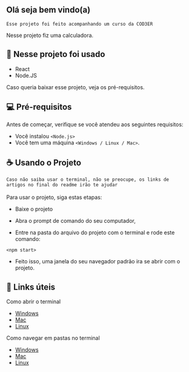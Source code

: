<h2>Olá seja bem vindo(a)</h2>
<p><code>Esse projeto foi feito acompanhando um curso da COD3ER</code></p>
<p>Nesse projeto fiz uma calculadora.</p>

## 🚀 Nesse projeto foi usado
* React 
* Node.JS



Caso queria baixar esse projeto, veja os pré-requisitos.
## 💻 Pré-requisitos

Antes de começar, verifique se você atendeu aos seguintes requisitos:
* Você instalou  `<Node.js>`
* Você tem uma máquina `<Windows / Linux / Mac>`.


## ☕ Usando o Projeto
<code>Caso não saiba usar o terminal, não se preocupe, os links de artigos no final do readme irão te ajudar</code>
<br/><br/>
Para usar o projeto, siga estas etapas:


* Baixe o projeto

* Abra o prompt de comando do seu computador,

* Entre na pasta do arquivo do projeto com o terminal e rode este comando:

```
<npm start>
```
* Feito isso, uma janela do seu navegador padrão ira se abrir com o projeto.

## 🔗 Links úteis
Como abrir o terminal
* [Windows](https://www.dell.com/support/kbdoc/pt-br/000130703/o-prompt-what-it-is-and-how-to-use-it-on-a-dell-system)
* [Mac](https://support.apple.com/pt-br/guide/terminal/apd5265185d-f365-44cb-8b09-71a064a42125/mac)
* [Linux](https://pt.wikihow.com/Abrir-uma-Janela-do-Terminal-no-Ubuntu)

Como navegar em pastas no terminal
* [Windows](https://medium.com/@adsonrocha/como-abrir-e-navegar-entre-pastas-com-o-prompt-de-comandos-do-windows-10-68750eae8f47)
* [Mac](http://ptcomputador.com/Sistemas/mac-os/206761.html#:~:text=Como%20navegar%20um%20Mac%20atrav%C3%A9s%20do%20terminal&text=Abra%20o%20programa%20%22Terminal%22%20na%20pasta%20%22Utilit%C3%A1rios%22%20.&text=%22ls%22%20sem%20aspas%20%2C%20em,os%20arquivos%20no%20diret%C3%B3rio%20atual%20.&text=%22%20ls%20%2Fcaminho%20%2Fpara%20%2F,os%20arquivos%20no%20diret%C3%B3rio%20desejado%20.)
* [Linux](https://neyntutors.com.br/2017/02/11/como-navegar-entre-os-diretorios-do-linux/)





